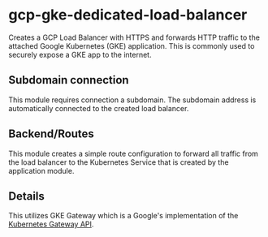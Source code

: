 # gcp-gke-dedicated-load-balancer

Creates a GCP Load Balancer with HTTPS and forwards HTTP traffic to the attached Google Kubernetes (GKE) application.
This is commonly used to securely expose a GKE app to the internet.

## Subdomain connection

This module requires connection a subdomain.
The subdomain address is automatically connected to the created load balancer.

## Backend/Routes

This module creates a simple route configuration to forward all traffic from the load balancer to the Kubernetes Service that is created by the application module.

## Details

This utilizes GKE Gateway which is a Google's implementation of the [Kubernetes Gateway API](https://kubernetes.io/docs/concepts/services-networking/gateway/).
